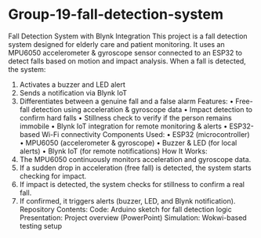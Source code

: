 # Group-19-fall-detection-system
Fall Detection System with Blynk Integration
This project is a fall detection system designed for elderly care and patient monitoring. It uses an MPU6050 accelerometer & gyroscope sensor connected to an ESP32 to detect falls based on motion and impact analysis. When a fall is detected, the system:
1.	Activates a buzzer and LED alert
2.	 Sends a notification via Blynk IoT
3.	Differentiates between a genuine fall and a false alarm
Features:
•	Free-fall detection using acceleration & gyroscope data
•	Impact detection to confirm hard falls
•	Stillness check to verify if the person remains immobile
•	Blynk IoT integration for remote monitoring & alerts
•	ESP32-based Wi-Fi connectivity
 Components Used:
•	ESP32 (microcontroller)
•	MPU6050 (accelerometer & gyroscope)
•	Buzzer & LED (for local alerts)
•	Blynk IoT (for remote notifications)
How It Works:
1.	The MPU6050 continuously monitors acceleration and gyroscope data.
2.	If a sudden drop in acceleration (free fall) is detected, the system starts checking for impact.
3.	If impact is detected, the system checks for stillness to confirm a real fall.
4.	If confirmed, it triggers alerts (buzzer, LED, and Blynk notification).
 Repository Contents:
 Code: Arduino sketch for fall detection logic
 Presentation: Project overview (PowerPoint)
 Simulation: Wokwi-based testing setup
